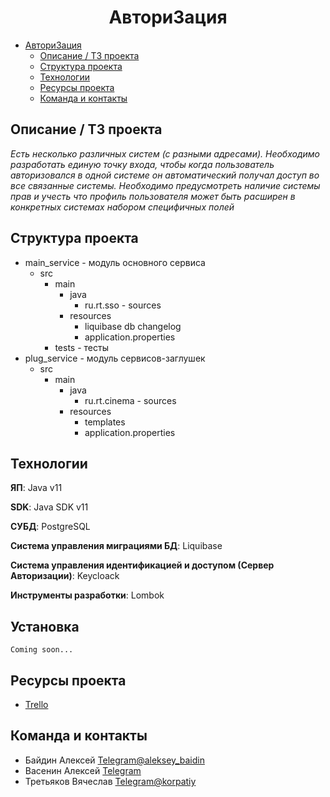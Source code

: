 # <h1 align="center">Автори3ация</h1>

- [Автори3ация](#автори3ация-1)
    - [Описание / ТЗ проекта](#описание-/-ТЗ-проекта)
    - [Структура проекта](#структура-проекта)
    - [Технологии](#технологии)
    - [Ресурсы проекта](#ресурсы-проекта)
    - [Команда и контакты](#команда-и-контакты)

## Описание / ТЗ проекта

_Есть несколько различных систем (с разными адресами). Необходимо разработать единую точку входа, чтобы когда
пользователь авторизовался в одной системе он автоматический получал доступ во все связанные системы. Необходимо
предусмотреть наличие системы прав и учесть что профиль пользователя может быть расширен в конкретных системах набором
специфичных полей_

## Структура проекта

- main_service - модуль основного сервиса
    - src
        - main
            - java
                - ru.rt.sso - sources
            - resources
                - liquibase db changelog
                - application.properties
        - tests - тесты
- plug_service - модуль сервисов-заглушек
    - src
        - main
            - java
                - ru.rt.cinema - sources
            - resources
                - templates
                - application.properties

## Технологии

**ЯП**: Java v11

**SDK**: Java SDK v11

**СУБД**: PostgreSQL

**Система управления миграциями БД**: Liquibase

**Система управления идентификацией и доступом (Сервер Авторизации)**: Keycloack

**Инструменты разработки**: Lombok

## Установка

```
Coming soon...
```

## Ресурсы проекта

- [Trello](https://trello.com/b/JrZkSplq/authboard)

## Команда и контакты

- Байдин Алексей [Telegram@aleksey_baidin](https://t.me/aleksey_baidin)
- Васенин Алексей [Telegram]()
- Третьяков Вячеслав [Telegram@korpatiy](https://t.me/korpatiy)
